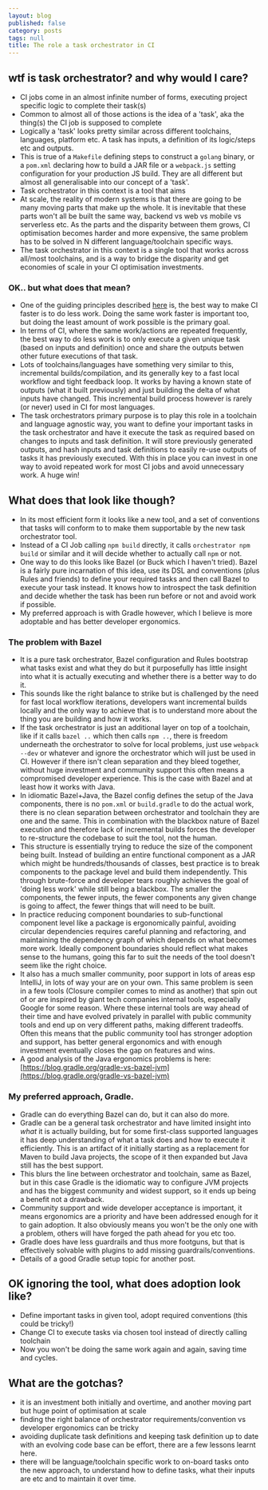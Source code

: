 ```yaml
---
layout: blog
published: false
category: posts
tags: null
title: The role a task orchestrator in CI
---
```


## wtf is task orchestrator? and why would I care?

- CI jobs come in an almost infinite number of forms, executing project specific logic to complete their task(s)
- Common to almost all of those actions is the idea of a 'task', aka the thing(s) the CI job is supposed to complete
- Logically a 'task' looks pretty similar across different toolchains, languages, platform etc. A task has inputs, a definition of its logic/steps etc and outputs.
- This is true of a `Makefile` defining steps to construct a `golang` binary, or a `pom.xml` declaring how to build a JAR file or a `webpack.js` setting configuration for your production JS build. They are all different but almost all generalisable into our concept of a 'task'.
- Task orchestrator in this context is a tool that aims 
- At scale, the reality of modern systems is that there are going to be many moving parts that make up the whole. It is inevitable that these parts won't all be built the same way, backend vs web vs mobile vs serverless etc. As the parts and the disparity between them grows, CI optimisation becomes harder and more expensive, the same problem has to be solved in N different language/toolchain specific ways.
- The task orchestrator in this context is a single tool that works across all/most toolchains, and is a way to bridge the disparity and get economies of scale in your CI optimisation investments.

### OK.. but what does that mean?

- One of the guiding principles described [here]() is, the best way to make CI faster is to do less work. Doing the same work faster is important too, but doing the least amount of work possible is the primary goal.
- In terms of CI, where the same work/actions are repeated frequently, the best way to do less work is to only execute a given unique task (based on inputs and definition) once and share the outputs betwen other future executions of that task.
- Lots of toolchains/languages have something very similar to this, incremental builds/compilation, and its generally key to a fast local workflow and tight feedback loop. It works by having a known state of outputs (what it built previously) and just building the delta of what inputs have changed. This incremental build process however is rarely (or never) used in CI for most languages. 
- The task orchestrators primary purpose is to play this role in a toolchain and language agnostic way, you want to define your important tasks in the task orchestrator and have it execute the task as required based on changes to inputs and task definition. It will store previously generated outputs, and hash inputs and task definitions to easily re-use outputs of tasks it has previously executed. With this in place you can invest in one way to avoid repeated work for most CI jobs and avoid unnecessary work. A huge win!

## What does that look like though?

- In its most efficient form it looks like a new tool, and a set of conventions that tasks will conform to to make them supportable by the new task orchestrator tool.
- Instead of a CI Job calling `npm build` directly, it calls `orchestrator npm build` or similar and it will decide whether to actually call `npm` or not.
- One way to do this looks like Bazel (or Buck which I haven't tried). Bazel is a fairly pure incarnation of this idea, use its DSL and conventions (plus Rules and friends) to define your required tasks and then call Bazel to execute your task instead. It knows how to introspect the task definition and decide whether the task has been run before or not and avoid work if possible.
- My preferred approach is with Gradle however, which I believe is more adoptable and has better developer ergonomics.

### The problem with Bazel

- It is a pure task orchestrator, Bazel configuration and Rules bootstrap what tasks exist and what they do but it purposefully has little insight into what it is actually executing and whether there is a better way to do it.
- This sounds like the right balance to strike but is challenged by the need for fast local workflow iterations, developers want incremental builds locally and the only way to achieve that is to understand more about the thing you are building and how it works.
- If the task orchestrator is just an additional layer on top of a toolchain, like if it calls `bazel ..` which then calls `npm ..`, there is freedom underneath the orchestrator to solve for local problems, just use `webpack --dev` or whatever and ignore the orchestrator which will just be used in CI. However if there isn't clean separation and they bleed together, without huge investment and community support this often means a compromised developer experience. This is the case with Bazel and at least how it works with Java.
- In idiomatic Bazel+Java, the Bazel config defines the setup of the Java components, there is no `pom.xml` or `build.gradle` to do the actual work, there is no clean separation between orchestrator and toolchain they are one and the same. This in combination with the blackbox nature of Bazel execution and therefore lack of incremental builds forces the developer to re-structure the codebase to suit the tool, not the human.
- This structure is essentially trying to reduce the size of the component being built. Instead of building an entire functional component as a JAR which might be hundreds/thousands of classes, best practice is to break components to the package level and build them independently. This through brute-force and developer tears roughly achieves the goal of 'doing less work' while still being a blackbox. The smaller the components, the fewer inputs, the fewer components any given change is going to affect, the fewer things that will need to be built.
- In practice reducing component boundaries to sub-functional component level like a package is ergonomically painful, avoiding circular dependencies requires careful planning and refactoring, and maintaining the dependency graph of which depends on what becomes more work. Ideally component boundaries should reflect what makes sense to the humans, going this far to suit the needs of the tool doesn't seem like the right choice.
- It also has a much smaller community, poor support in lots of areas esp IntelliJ, in lots of way your are on your own. This same problem is seen in a few tools (Closure compiler comes to mind as another) that spin out of or are inspired by giant tech companies internal tools, especially Google for some reason. Where these internal tools are way ahead of their time and have evolved privately in parallel with public community tools and end up on very different paths, making different tradeoffs. Often this means that the public community tool has stronger adoption and support, has better general ergonomics and with enough investment eventually closes the gap on features and wins.
- A good analysis of the Java ergonomics problems is here: [https://blog.gradle.org/gradle-vs-bazel-jvm](https://blog.gradle.org/gradle-vs-bazel-jvm)

### My preferred approach, Gradle.

- Gradle can do everything Bazel can do, but it can also do more.
- Gradle can be a general task orchestrator and have limited insight into _what_ it is actually building, but for some first-class supported languages it has deep understanding of what a task does and how to execute it efficiently. This is an artifact of it initially starting as a replacement for Maven to build Java projects, the scope of it then expanded but Java still has the best support.
- This blurs the line between orchestrator and toolchain, same as Bazel, but in this case Gradle is the idiomatic way to configure JVM projects and has the biggest community and widest support, so it ends up being a benefit not a drawback.
- Community support and wide developer acceptance is important, it means ergonomics are a priority and have been addressed enough for it to gain adoption. It also obviously means you won't be the only one with a problem, others will have forged the path ahead for you etc too.
- Gradle does have less guardrails and thus more footguns, but that is effectively solvable with plugins to add missing guardrails/conventions.
- Details of a good Gradle setup topic for another post.

## OK ignoring the tool, what does adoption look like?

- Define important tasks in given tool, adopt required conventions (this could be tricky!)
- Change CI to execute tasks via chosen tool instead of directly calling toolchain
- Now you won't be doing the same work again and again, saving time and cycles.

## What are the gotchas?

- it is an investment both initially and overtime, and another moving part but huge point of optimisation at scale
- finding the right balance of orchestrator requirements/convention vs developer ergonomics can be tricky
- avoiding duplicate task definitions and keeping task definition up to date with an evolving code base can be effort, there are a few lessons learnt here.
- there will be language/toolchain specific work to on-board tasks onto the new approach, to understand how to define tasks, what their inputs are etc and to maintain it over time.
